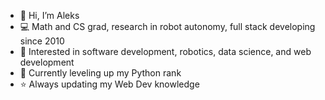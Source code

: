 - 👋 Hi, I’m Aleks
- 💻 Math and CS grad, research in robot autonomy, full stack developing since 2010
- 👀 Interested in software development, robotics, data science, and web development
- 🌱 Currently leveling up my Python rank
- ⭐ Always updating my Web Dev knowledge 
